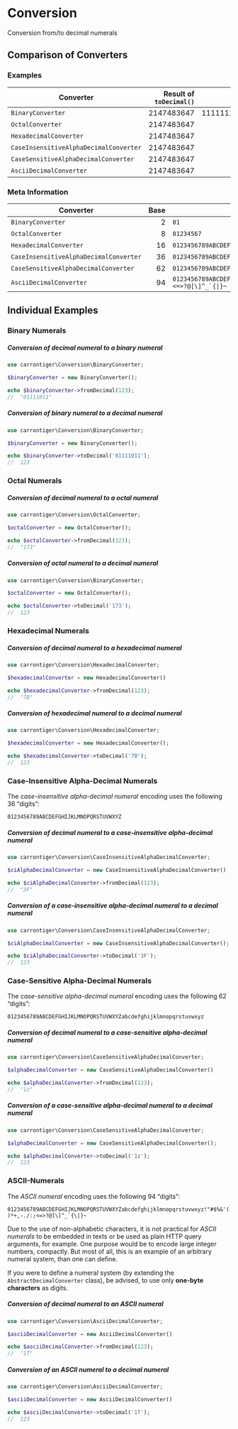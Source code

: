 # Conversion

Conversion from/to decimal numerals

## Comparison of Converters

### Examples

| Converter                                | Result of ``toDecimal()`` |     Result of ``fromDecimal()`` |
|------------------------------------------|--------------------------:|--------------------------------:|
| ``BinaryConverter``                      |                2147483647 | 1111111111111111111111111111111 |
| ``OctalConverter``                       |                2147483647 |                     17777777777 |
| ``HexadecimalConverter``                 |                2147483647 |                        7FFFFFFF |
| ``CaseInsensitiveAlphaDecimalConverter`` |                2147483647 |                          ZIK0ZJ |
| ``CaseSensitiveAlphaDecimalConverter``   |                2147483647 |                          2LKcb1 |
| ``AsciiDecimalConverter``                |                2147483647 |                           Rll}& |

### Meta Information

| Converter                                | Base | “Digits”                                                                                            |
|------------------------------------------|-----:|-----------------------------------------------------------------------------------------------------|
| ``BinaryConverter``                      |    2 | ``01``                                                                                              |
| ``OctalConverter``                       |    8 | ``01234567``                                                                                        |
| ``HexadecimalConverter``                 |   16 | ``0123456789ABCDEF``                                                                                |
| ``CaseInsensitiveAlphaDecimalConverter`` |   36 | ``0123456789ABCDEFGHIJKLMNOPQRSTUVWXYZ``                                                            |
| ``CaseSensitiveAlphaDecimalConverter``   |   62 | ``0123456789ABCDEFGHIJKLMNOPQRSTUVWXYZabcdefghijklmnopqrstuvwxyz``                                  |
| ``AsciiDecimalConverter``                |   94 | ``0123456789ABCDEFGHIJKLMNOPQRSTUVWXYZabcdefghijklmnopqrstuvwxyz!"#$%&'()*+,-./:;<=>?@[\]^_`{\|}~`` |

## Individual Examples

### Binary Numerals

##### Conversion of decimal numeral to a binary numeral

```php
use carrontiger\Conversion\BinaryConverter;

$binaryConverter = new BinaryConverter();

echo $binaryConverter->fromDecimal(123);
//  "01111011"
```

##### Conversion of binary numeral to a decimal numeral

```php
use carrontiger\Conversion\BinaryConverter;

$binaryConverter = new BinaryConverter();

echo $binaryConverter->toDecimal('01111011');
//  123
```

### Octal Numerals

##### Conversion of decimal numeral to a octal numeral

```php
use carrontiger\Conversion\OctalConverter;

$octalConverter = new OctalConverter();

echo $octalConverter->fromDecimal(123);
//  "173"
```

##### Conversion of octal numeral to a decimal numeral

```php
use carrontiger\Conversion\BinaryConverter;

$octalConverter = new OctalConverter();

echo $octalConverter->toDecimal('173');
//  123
```

### Hexadecimal Numerals

##### Conversion of decimal numeral to a hexadecimal numeral

```php
use carrontiger\Conversion\HexadecimalConverter;

$hexadecimalConverter = new HexadecimalConverter()

echo $hexadecimalConverter->fromDecimal(123);
//  "7B"
```

##### Conversion of hexadecimal numeral to a decimal numeral

```php
use carrontiger\Conversion\HexadecimalConverter;

$hexadecimalConverter = new HexadecimalConverter();

echo $hexadecimalConverter->toDecimal('7B');
//  123
```

### Case-Insensitive Alpha-Decimal Numerals

The *case-insensitive alpha-decimal numeral* encoding uses the following 36 “digits”: 

``0123456789ABCDEFGHIJKLMNOPQRSTUVWXYZ``

##### Conversion of decimal numeral to a case-insensitive alpha-decimal numeral

```php
use carrontiger\Conversion\CaseInsensitiveAlphaDecimalConverter;

$ciAlphaDecimalConverter = new CaseInsensitiveAlphaDecimalConverter()

echo $ciAlphaDecimalConverter->fromDecimal(123);
//  "3F"
```

##### Conversion of a case-insensitive alpha-decimal numeral to a decimal numeral

```php
use carrontiger\Conversion\CaseInsensitiveAlphaDecimalConverter;

$ciAlphaDecimalConverter = new CaseInsensitiveAlphaDecimalConverter();

echo $ciAlphaDecimalConverter->toDecimal('3F');
//  123
```

### Case-Sensitive Alpha-Decimal Numerals

The *case-sensitive alpha-decimal numeral* encoding uses the following 62 “digits”: 

``0123456789ABCDEFGHIJKLMNOPQRSTUVWXYZabcdefghijklmnopqrstuvwxyz``

##### Conversion of decimal numeral to a case-sensitive alpha-decimal numeral

```php
use carrontiger\Conversion\CaseSensitiveAlphaDecimalConverter;

$alphaDecimalConverter = new CaseSensitiveAlphaDecimalConverter()

echo $alphaDecimalConverter->fromDecimal(123);
//  "1z"
```

##### Conversion of a case-sensitive alpha-decimal numeral to a decimal numeral

```php
use carrontiger\Conversion\CaseSensitiveAlphaDecimalConverter;

$alphaDecimalConverter = new CaseSensitiveAlphaDecimalConverter();

echo $alphaDecimalConverter->toDecimal('1z');
//  123
```

### ASCII-Numerals

The *ASCII numeral* encoding uses the following 94 “digits”:

``0123456789ABCDEFGHIJKLMNOPQRSTUVWXYZabcdefghijklmnopqrstuvwxyz!"#$%&'()*+,-./:;<=>?@[\]^_`{\|}~``

Due to the use of non-alphabetic characters, it is not practical for *ASCII numerals* 
to be embedded in texts or be used as plain HTTP query arguments, for example. 
One purpose would be to encode large integer numbers, compactly.
But most of all, this is an example of an arbitrary numeral system, than one can define.

If you were to define a numeral system (by extending the ``AbstractDecimalConverter`` class), 
be advised, to use only **one-byte characters** as digits. 

##### Conversion of decimal numeral to an ASCII numeral

```php
use carrontiger\Conversion\AsciiDecimalConverter;

$asciiDecimalConverter = new AsciiDecimalConverter()

echo $asciiDecimalConverter->fromDecimal(123);
//  "1T"
```

##### Conversion of an ASCII numeral to a decimal numeral

```php
use carrontiger\Conversion\AsciiDecimalConverter;

$asciiDecimalConverter = new AsciiDecimalConverter()

echo $asciiDecimalConverter->toDecimal('1T');
//  123
```
